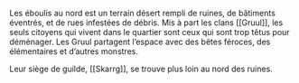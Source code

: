Les éboulis au nord est un terrain désert rempli de ruines, de bâtiments éventrés, et de rues infestées de débris. Mis à part les clans [[Gruul]], les seuls citoyens qui vivent dans le quartier sont ceux qui sont trop têtus pour déménager. Les Gruul partagent l’espace avec des bêtes féroces, des élémentaires et d’autres monstres. 

Leur siège de guilde, [[Skarrg]], se trouve plus loin au nord des ruines.